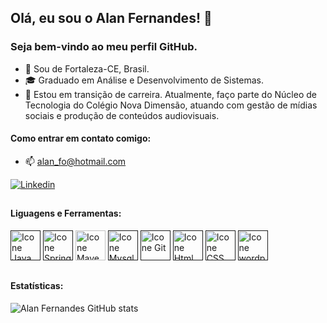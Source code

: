 <link rel="stylesheet" href="https://cdn.jsdelivr.net/gh/devicons/devicon@v2.15.1/devicon.min.css">

## Olá, eu sou o Alan Fernandes! 👋
### Seja bem-vindo ao meu perfil GitHub. 

- 🌅 Sou de Fortaleza-CE, Brasil.
- 🎓 Graduado em Análise e Desenvolvimento de Sistemas.
- 🚀 Estou em transição de carreira. Atualmente, faço parte do Núcleo de Tecnologia do Colégio Nova Dimensão, atuando com gestão de mídias sociais e produção de conteúdos audiovisuais.

#### Como entrar em contato comigo:
- 📫 alan_fo@hotmail.com
  
[<img alt="Linkedin" src="https://img.shields.io/badge/-linkedin-%230077B5?style=for-the-badge&logo=linkedin&logoColor=white"/>](https://www.linkedin.com/in/alanfernandeso)


##

#### Liguagens e Ferramentas:
[<img height="48px" width="48px" alt="Icone Java" src="https://skillicons.dev/icons?i=java"/>]()
[<img height="48px" width="48px" alt="Icone Spring" src="https://skillicons.dev/icons?i=spring"/>]()
[<img height="48px" width="48px" alt="Icone Maven" src="https://skillicons.dev/icons?i=maven"/>](h)
[<img height="48px" width="48px" alt="Icone Mysql" src="https://skillicons.dev/icons?i=mysql"/>]()
[<img height="48px" width="48px" alt="Icone Git" src="https://skillicons.dev/icons?i=git"/>]()
[<img height="48px" width="48px" alt="Icone Html" src="https://skillicons.dev/icons?i=html"/>]()
[<img height="48px" width="48px" alt="Icone CSS" src="https://skillicons.dev/icons?i=css"/>]()
[<img height="48px" width="48px" alt="Icone wordpress" src="https://skillicons.dev/icons?i=wordpress"/>]()

##

#### Estatísticas:
![Alan Fernandes GitHub stats](https://github-readme-stats.vercel.app/api?username=alanfernandeso&show_icons=true&theme=dracula)
